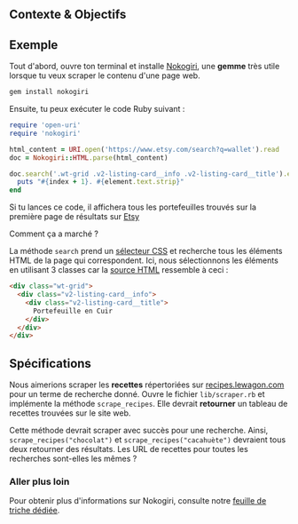 ## Contexte & Objectifs

## Exemple

Tout d'abord, ouvre ton terminal et installe [Nokogiri](http://www.nokogiri.org/), une **gemme** très utile lorsque tu veux scraper le contenu d'une page web.

```bash
gem install nokogiri
```

Ensuite, tu peux exécuter le code Ruby suivant :

```ruby
require 'open-uri'
require 'nokogiri'

html_content = URI.open('https://www.etsy.com/search?q=wallet').read
doc = Nokogiri::HTML.parse(html_content)

doc.search('.wt-grid .v2-listing-card__info .v2-listing-card__title').each_with_index do |element, index|
  puts "#{index + 1}. #{element.text.strip}"
end
```

Si tu lances ce code, il affichera tous les portefeuilles trouvés sur la première page de résultats sur [Etsy](https://www.etsy.com/search?q=wallet)

Comment ça a marché ?

La méthode `search` prend un [sélecteur CSS](https://developer.mozilla.org/fr/docs/Web/Guide/CSS/Getting_started/Selectors) et recherche tous les éléments HTML de la page qui correspondent. Ici, nous sélectionnons les éléments en utilisant 3 classes car la [source HTML](https://support.mozilla.org/fr/questions/873324) ressemble à ceci :

```html
<div class="wt-grid">
  <div class="v2-listing-card__info">
    <div class="v2-listing-card__title">
      Portefeuille en Cuir
    </div>
  </div>
</div>
```

## Spécifications

Nous aimerions scraper les **recettes** répertoriées sur [recipes.lewagon.com](https://recipes.lewagon.com/) pour un terme de recherche donné. Ouvre le fichier `lib/scraper.rb` et implémente la méthode `scrape_recipes`. Elle devrait **retourner** un tableau de recettes trouvées sur le site web.

Cette méthode devrait scraper avec succès pour une recherche. Ainsi, `scrape_recipes("chocolat")` et `scrape_recipes("cacahuète")` devraient tous deux retourner des résultats. Les URL de recettes pour toutes les recherches sont-elles les mêmes ?

### Aller plus loin

Pour obtenir plus d'informations sur Nokogiri, consulte notre [feuille de triche dédiée](https://kitt.lewagon.com/knowledge/cheatsheets/nokogiri).
